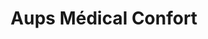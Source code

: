 ---
title: "Aups Médical Confort"
url: /aups/aups-medical-confort/
shop: approvisionnement médical
---